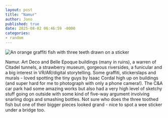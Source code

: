 ```yaml
---
layout: post
title: "Namur"
author: Jono
published: true
date: 2025-08-02 06:46:59 -0000
categories:
- random
---
```

![An orange graffiti fish with three teeth drawn on a sticker](https://ellis.scot/uploads/2025/2025-08-02-fish.jpg)


Namur. Art Deco and Belle Epoque buildings (many in ruins), a warren of Citadel tunnels, a strawberry museum, gorgeous riversides, a funicular and a big interest in VR/AR/digital storytelling. Some graffiti, stickerslaps and murals - loved spotting the tiny guys by Isaac Cordal high up on buildings (and super hard for me to photograph with only a phone camera!). The C&A car park had some amazing works but also had a very high level of sketchy stuff going on outside with some kind of five-way argument involving snarling dogs and smashing bottles. Not sure who does the three toothed fish but one of their bigger pieces looked grand - nice to spot a wee sticker under a bridge too.
